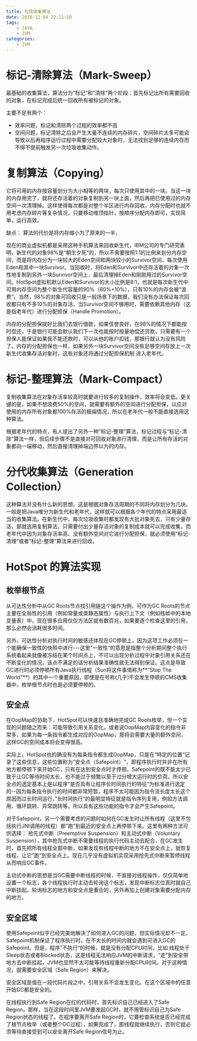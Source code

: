 ```yaml
---
title: 垃圾收集算法
date: 2018-12-04 22:11:10
tags:
    - JAVA
    - JVM
categories:
    - JVM
---
```


# 标记-清除算法（Mark-Sweep）

最基础的收集算法，算法分为“标记”和“清除”两个阶段：首先标记出所有需要回收的对象，在标记完成后统一回收所有被标记的对象。

主要不足有两个：

+ 效率问题，标记和清除两个过程的效率都不高
+ 空间问题，标记清除之后会产生大量不连续的内存碎片，空间碎片太多可能会导致以后再程序运行过程中需要分配较大对象时，无法找到足够的连续内存而不得不提前触发另一次垃圾收集动作。

<!-- more -->

# 复制算法（Copying）

它将可用的内存按容量划分为大小相等的两块，每次只使用其中的一块。当这一块的内存用完了，就将还存活着的对象复制到另一块上面，然后再把已使用过的内存空间一次清理掉。这样使得每次都是对整个半区进行内存回收，内存分配时也就不用考虑内存碎片等复杂情况，只要移动堆顶指针，按顺序分配内存即可，实现简单，运行高效。

缺点：
算法的代价是将内存缩小为了原来的一半，

现在的商业虚拟机都是采用这种手机算法来回收新生代，IBM公司的专门研究表明，新生代的对象98%是“朝生夕死”的，所以不需要按照1:1的比例来划分内存空间，而是将内存分为一块较大的Eden空间和两块较小的Survivor空间，每次使用Eden和其中一块Survivor。当回收时，将Eden和Survivor中还存活着的对象一次性地复制到另外一块Survivor空间上，最后清理掉Eden和刚刚用过的Survivor空间。HotSpot虚拟机默认Eden和Survivor的大小比例是8:1，也就是每次新生代中可用内存空间为整个新生代容量的90%（80%+10%），只有10%的内存会被“浪费”。当然，98%的对象可回收只是一般场景下的数据，我们没有办法保证每次回收都只有不多10%的对象存活，当Survivor空间不够用时，需要依赖其他内存（这是指老年代）进行分配担保（Handle Promotion）。

内存的分配担保就好比我们去银行借款，如果信誉良好，在98%的情况下都能按时偿还，于是银行可能会默认我们下一次也能按时按量地偿还贷款，只需要有一个担保人能保证如果我不能还款时，可以从他的账户扣钱，那银行就认为没有风险了。内存的分配担保也一样，如果另外一块Survivor空间没有足够空间存放上一次新生代收集存活对象时，这些对象还将通过分配担保机制 进入老年代。

# 标记-整理算法（Mark-Compact）

复制收集算法在对象存活率较高时就要进行较多的复制操作，效率将会变低。更关键的是，如果不想浪费50%的空间，就需要有额外的空间进行分配担保，以应对使用的内存所有对象都100%存活的极端情况，所以在老年代一般不能直接选用这种算法。

根据老年代的特点，有人提出了另外一种“标记-整理”算法，标记过程与“标记-清除“算法一样，但后续步骤不是直接对可回收对象进行清理，而是让所有存活的对象都向一端移动，然后直接清理掉端边界以为的内存。

# 分代收集算法（Generation Collection）

这种算法并没有什么新的思想，这是根据对象存活周期的不同将内存划分为几块。一般是把Java堆分为新生代和老年代，这样就可以根据各个年代的特点采用最适当的收集算法。在新生代中，每次垃圾收集时都发现有大批对象死去，只有少量存活，那就选用复制算法，只需要付出少量存活对象的复制成本就可以完成收集。而老年代中因为对象存活率高、没有额外空间对它进行分配担保，就必须使用”标记-清理“或者”标记-整理“算法来进行回收。


# HotSpot 的算法实现

## 枚举根节点

从可达性分析中从GC Roots节点找引用链这个操作为例，可作为GC Roots的节点主要在全局性的引用（例如常量或类静态属性）与执行上下文（例如栈帧中的本地变量表）中，现在很多应用仅仅方法区就有数百兆，如果要逐个检查这里的引用，那么必然会消耗很多时间。

另外，可达性分析对执行时间的敏感还体现在GC停顿上，因为这项工作必须在一个能确保一致性的快照中进行---这里”一致性“的意思是指整个分析期间整个执行系统看起来就像被冻结在某个时间点上，不可以出现分析过程中对象引用关系还在不断变化的情况，该点不满足的话分析结果准确性就无法得到保证。这点是导致GC进行时必须停顿所有Java执行线程（Sun将这件事情称为**”Stop The World“**）的其中一个重要原因，即使是在号称(几乎)不会发生停顿的CMS收集器中，枚举根节点时也是必须要停顿的。

## 安全点

在OopMap的协助下，HotSpot可以快速且准确地完成GC Roots枚举，但一个实现的问题随之而来：可能导致引用关系变化，或者说OopMap内容变化的指令非常多，如果为每一条指令都生成对应的OopMap，那将会需要大量的额外空间，这样GC的空间成本将会变得很高。

实际上，HotSpot也的确没有为每条指令都生成OopMap，只是在”特定的位置“记录了这些信息，这些位置称为”安全点（Safepoint）“，即程序执行时并非在所有地方都停顿下来开始GC，只有在达到安全点时才停顿。Safepoint的既不能太少已致于让GC等待时间太长，也不能过于频繁以至于过分增大运行时的负荷。所以安全点的选定基本上是以程序”是否具有让程序长时间执行的特征“为标准进行选定的--因为每条指令执行的时间都非常短暂，程序不太可能因为指令流长度太长这个原因而过长时间运行，”长时间执行“的最明显特征就是指令序列复用，例如方法调用、循环跳转、异常跳转等，所以具有这些功能的指令才会产生Safepoint。

对于Safepoint，另一个需要考虑的问题时如何在GC发生时让所有线程（这里不包括执行JNI调用的线程）都”跑“到最近的安全点上再停顿下来。这里有两种方法可供选择：
抢先式中断（Preemptive Suspension）和主动式中断（Voluntary Suspension），其中抢先式中断不需要线程的执行代码主动去配合，在GC发生时，首先把所有线程全部中断，如果发现有线程中断的地方不在安全点上，就恢复线程，让它”跑“到安全点上。现在几乎没有虚拟机实现采用抢先式中断来暂停线程从而响应GC事件。

主动式中断的思想是当GC需要中断线程的时候，不直接对线程操作，仅仅简单地设置一个标志，各个线程执行时主动去轮询这个标志，发现中断标志位真时就自己中断挂起。轮询标志的地方和安全点是重合的，另外再加上创建对象需要分配内存的地方。

## 安全区域

使用Safepoint似乎已经完美地解决了如何进入GC的问题，但实际情况却不一定。Safepoint机制保证了程序执行时，在不太长的时间内就会遇到可进入GC的Safepoint。但是，程序”不执行“的时候，就是没有分配CPU时间，比如 线程处于Sleep状态或者Blocked状态，这是线程无法响应JVM的中断请求，“走”到安全带地方去中断挂起，JVM也显然不太可能等待线程重新分配CPU时间。对于这种情况，就需要安全区域（Safe Region）来解决。

安全区域是值在一段代码片段之中，引用关系不会发生变化。在这个区域中的任意开始GC都是安全的。

在线程执行到Safe Region在红的代码时，首先标识自己已经进入了Safe Region，那样，当在这段时间里JVM要发起GC时，就不用管标识自己为Safe Region状态的线程了。在程序要离开Safe Region时，它要检查系统是否已经完成了根节点枚举（或者整个GC过程），如果完成了，那线程就继续执行，否则它就必须等待直接受到可以安全离开Safe Region信号为止。
